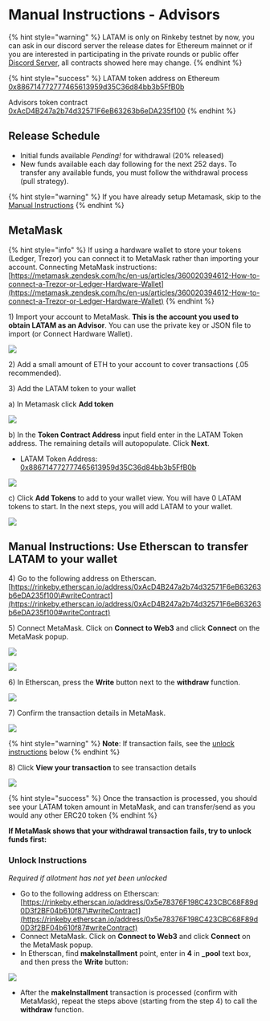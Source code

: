 # Manual Instructions - Advisors

{% hint style="warning" %}
LATAM is only on Rinkeby testnet by now, you can ask in our discord server the release dates for Ethereum mainnet or if you are interested in participating in the private rounds or public offer [Discord Server](https://discord.gg/TncBuWdY6B), all contracts showed here may change.
{% endhint %}

{% hint style="success" %}
LATAM token address on Ethereum [0x886714772777465613959d35C36d84bb3b5FfB0b](https://rinkeby.etherscan.io/token/0x886714772777465613959d35C36d84bb3b5FfB0b)

Advisors token contract  
[0xAcD4B247a2b74d32571F6eB63263b6eDA235f100](https://rinkeby.etherscan.io/address/0xAcD4B247a2b74d32571F6eB63263b6eDA235f100)
{% endhint %}

## Release Schedule

* Initial funds available _Pending!_ for withdrawal \(20% released\)
* New funds available each day following for the next 252 days. To transfer any available funds, you must follow the withdrawal process \(pull strategy\).

{% hint style="warning" %}
If you have already setup Metamask, skip to the [Manual Instructions](https://github.com/latam-blockchain/website/tree/aa4cbe03ed18dc72605b2e788c28cc7666804e10/latam/latam-token/get-latam/manual-instructions-advisors/README.md#manual-instructions-use-etherscan-to-transfer-latam-to-your-wallet)
{% endhint %}

## MetaMask

{% hint style="info" %}
If using a hardware wallet to store your tokens \(Ledger, Trezor\) you can connect it to MetaMask rather than importing your account. Connecting MetaMask instructions: [https://metamask.zendesk.com/hc/en-us/articles/360020394612-How-to-connect-a-Trezor-or-Ledger-Hardware-Wallet](https://metamask.zendesk.com/hc/en-us/articles/360020394612-How-to-connect-a-Trezor-or-Ledger-Hardware-Wallet)
{% endhint %}

1\) Import your account to MetaMask. **This is the account you used to obtain LATAM as an Advisor**. You can use the private key or JSON file to import \(or Connect Hardware Wallet\).

![](../../../.gitbook/assets/mm1.png)

2\) Add a small amount of ETH to your account to cover transactions \(.05 recommended\).

3\) Add the LATAM token to your wallet

a\) In Metamask click **Add token**

![](../../../.gitbook/assets/mm1%20%281%29.png)

b\) In the **Token Contract Address** input field enter in the LATAM Token address. The remaining details will autopopulate. Click **Next**.

* LATAM Token Address: [0x886714772777465613959d35C36d84bb3b5FfB0b](https://rinkeby.etherscan.io/address/0x886714772777465613959d35C36d84bb3b5FfB0b)

![](../../../.gitbook/assets/mm2.png)

c\) Click **Add Tokens** to add to your wallet view. You will have 0 LATAM tokens to start. In the next steps, you will add LATAM to your wallet.

![](../../../.gitbook/assets/mm3.png)

## Manual Instructions: Use Etherscan to transfer LATAM to your wallet

4\) Go to the following address on Etherscan.  
[https://rinkeby.etherscan.io/address/0xAcD4B247a2b74d32571F6eB63263b6eDA235f100\#writeContract](https://rinkeby.etherscan.io/address/0xAcD4B247a2b74d32571F6eB63263b6eDA235f100#writeContract)

5\) Connect MetaMask. Click on **Connect to Web3** and click **Connect** on the MetaMask popup.

![](../../../.gitbook/assets/advisor-1.png)

![](../../../.gitbook/assets/connect-2.png)

6\) In Etherscan, press the **Write** button next to the **withdraw** function.

![](../../../.gitbook/assets/advisor-2.png)

7\) Confirm the transaction details in MetaMask.

![](../../../.gitbook/assets/mm-confirm-advisor.png)

{% hint style="warning" %}
**Note**: If transaction fails, see the [unlock instructions](manual-instructions-advisors.md) below
{% endhint %}

8\) Click **View your transaction** to see transaction details

![](../../../.gitbook/assets/advisor-3.png)

{% hint style="success" %}
Once the transaction is processed, you should see your LATAM token amount in MetaMask, and can transfer/send as you would any other ERC20 token
{% endhint %}

**If MetaMask shows that your withdrawal transaction fails, try to unlock funds first:**

### **Unlock Instructions**

_Required if allotment has not yet been unlocked_

* Go to the following address on Etherscan: [https://rinkeby.etherscan.io/address/0x5e78376F198C423CBC68F89d0D3f2BF04b610f87\#writeContract](https://rinkeby.etherscan.io/address/0x5e78376F198C423CBC68F89d0D3f2BF04b610f87#writeContract)
* Connect MetaMask. Click on **Connect to Web3** and click **Connect** on the MetaMask popup.
* In Etherscan, find **makeInstallment** point, enter in **4** in **\_pool** text box, and then press the **Write** button:

![](../../../.gitbook/assets/advisor-install.png)

* After the **makeInstallment** transaction is processed \(confirm with MetaMask\), repeat the steps above \(starting from the step 4\) to call the **withdraw** function.

